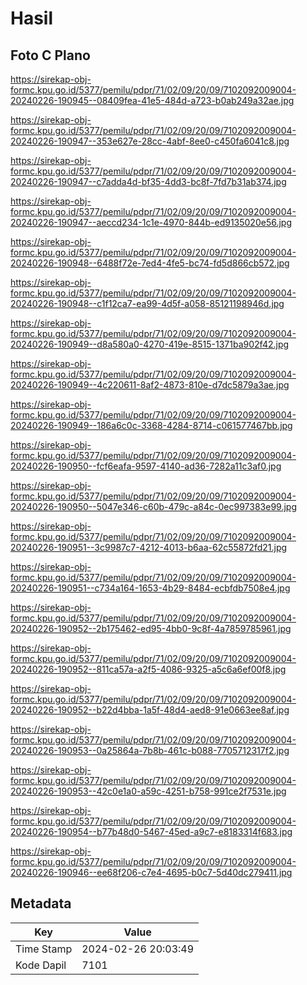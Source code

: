 # Hasil

## Foto C Plano

https://sirekap-obj-formc.kpu.go.id/5377/pemilu/pdpr/71/02/09/20/09/7102092009004-20240226-190945--08409fea-41e5-484d-a723-b0ab249a32ae.jpg

https://sirekap-obj-formc.kpu.go.id/5377/pemilu/pdpr/71/02/09/20/09/7102092009004-20240226-190947--353e627e-28cc-4abf-8ee0-c450fa6041c8.jpg

https://sirekap-obj-formc.kpu.go.id/5377/pemilu/pdpr/71/02/09/20/09/7102092009004-20240226-190947--c7adda4d-bf35-4dd3-bc8f-7fd7b31ab374.jpg

https://sirekap-obj-formc.kpu.go.id/5377/pemilu/pdpr/71/02/09/20/09/7102092009004-20240226-190947--aeccd234-1c1e-4970-844b-ed9135020e56.jpg

https://sirekap-obj-formc.kpu.go.id/5377/pemilu/pdpr/71/02/09/20/09/7102092009004-20240226-190948--6488f72e-7ed4-4fe5-bc74-fd5d866cb572.jpg

https://sirekap-obj-formc.kpu.go.id/5377/pemilu/pdpr/71/02/09/20/09/7102092009004-20240226-190948--c1f12ca7-ea99-4d5f-a058-85121198946d.jpg

https://sirekap-obj-formc.kpu.go.id/5377/pemilu/pdpr/71/02/09/20/09/7102092009004-20240226-190949--d8a580a0-4270-419e-8515-1371ba902f42.jpg

https://sirekap-obj-formc.kpu.go.id/5377/pemilu/pdpr/71/02/09/20/09/7102092009004-20240226-190949--4c220611-8af2-4873-810e-d7dc5879a3ae.jpg

https://sirekap-obj-formc.kpu.go.id/5377/pemilu/pdpr/71/02/09/20/09/7102092009004-20240226-190949--186a6c0c-3368-4284-8714-c061577467bb.jpg

https://sirekap-obj-formc.kpu.go.id/5377/pemilu/pdpr/71/02/09/20/09/7102092009004-20240226-190950--fcf6eafa-9597-4140-ad36-7282a11c3af0.jpg

https://sirekap-obj-formc.kpu.go.id/5377/pemilu/pdpr/71/02/09/20/09/7102092009004-20240226-190950--5047e346-c60b-479c-a84c-0ec997383e99.jpg

https://sirekap-obj-formc.kpu.go.id/5377/pemilu/pdpr/71/02/09/20/09/7102092009004-20240226-190951--3c9987c7-4212-4013-b6aa-62c55872fd21.jpg

https://sirekap-obj-formc.kpu.go.id/5377/pemilu/pdpr/71/02/09/20/09/7102092009004-20240226-190951--c734a164-1653-4b29-8484-ecbfdb7508e4.jpg

https://sirekap-obj-formc.kpu.go.id/5377/pemilu/pdpr/71/02/09/20/09/7102092009004-20240226-190952--2b175462-ed95-4bb0-9c8f-4a7859785961.jpg

https://sirekap-obj-formc.kpu.go.id/5377/pemilu/pdpr/71/02/09/20/09/7102092009004-20240226-190952--811ca57a-a2f5-4086-9325-a5c6a6ef00f8.jpg

https://sirekap-obj-formc.kpu.go.id/5377/pemilu/pdpr/71/02/09/20/09/7102092009004-20240226-190952--b22d4bba-1a5f-48d4-aed8-91e0663ee8af.jpg

https://sirekap-obj-formc.kpu.go.id/5377/pemilu/pdpr/71/02/09/20/09/7102092009004-20240226-190953--0a25864a-7b8b-461c-b088-7705712317f2.jpg

https://sirekap-obj-formc.kpu.go.id/5377/pemilu/pdpr/71/02/09/20/09/7102092009004-20240226-190953--42c0e1a0-a59c-4251-b758-991ce2f7531e.jpg

https://sirekap-obj-formc.kpu.go.id/5377/pemilu/pdpr/71/02/09/20/09/7102092009004-20240226-190954--b77b48d0-5467-45ed-a9c7-e8183314f683.jpg

https://sirekap-obj-formc.kpu.go.id/5377/pemilu/pdpr/71/02/09/20/09/7102092009004-20240226-190946--ee68f206-c7e4-4695-b0c7-5d40dc279411.jpg


## Metadata

| Key        | Value               |
| ---------- | ------------------- |
| Time Stamp | 2024-02-26 20:03:49 |
| Kode Dapil | 7101                |



